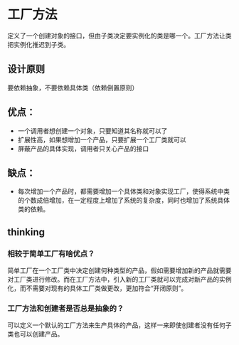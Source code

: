 # 工厂方法
定义了一个创建对象的接口，但由子类决定要实例化的类是哪一个。工厂方法让类把实例化推迟到子类。
## 设计原则
要依赖抽象，不要依赖具体类（依赖倒置原则）
## 优点： 
* 一个调用者想创建一个对象，只要知道其名称就可以了
* 扩展性高，如果想增加一个产品，只要扩展一个工厂类就可以
* 屏蔽产品的具体实现，调用者只关心产品的接口
## 缺点：
* 每次增加一个产品时，都需要增加一个具体类和对象实现工厂，使得系统中类的个数成倍增加，在一定程度上增加了系统的复杂度，同时也增加了系统具体类的依赖。
## thinking
### 相较于简单工厂有啥优点？
简单工厂在一个工厂类中决定创建何种类型的产品，假如需要增加新的产品就需要对工厂类进行修改。而在工厂方法中，引入新的工厂类就可以完成对新产品的实例化，而不需要对现有的具体工厂类做更改，更加符合“开闭原则”。
### 工厂方法和创建者是否总是抽象的？
可以定义一个默认的工厂方法来生产具体的产品，这样一来即使创建者没有任何子类也可以创建产品。